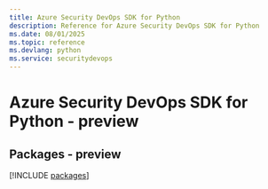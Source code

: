 ```yaml
---
title: Azure Security DevOps SDK for Python
description: Reference for Azure Security DevOps SDK for Python
ms.date: 08/01/2025
ms.topic: reference
ms.devlang: python
ms.service: securitydevops
---
```

# Azure Security DevOps SDK for Python - preview
## Packages - preview
[!INCLUDE [packages](security-devops-index.md)]